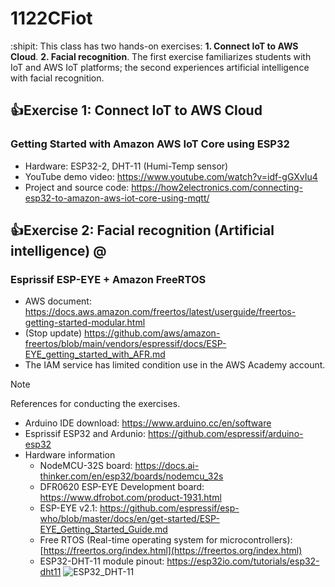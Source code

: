 # 1122CFiot
:shipit:
This class has two hands-on exercises: **1. Connect IoT to AWS Cloud**. **2. Facial recognition**. The first exercise familiarizes students with IoT and AWS IoT platforms; the second experiences artificial intelligence with facial recognition.
## :+1:Exercise 1: Connect IoT to AWS Cloud
### Getting Started with Amazon AWS IoT Core using ESP32 
- Hardware: ESP32-2, DHT-11 (Humi-Temp sensor)
- YouTube demo video: https://www.youtube.com/watch?v=idf-gGXvIu4
- Project and source code: https://how2electronics.com/connecting-esp32-to-amazon-aws-iot-core-using-mqtt/
## :+1:Exercise 2: Facial recognition (Artificial intelligence) @
### Esprissif ESP-EYE + Amazon FreeRTOS
 - AWS document: https://docs.aws.amazon.com/freertos/latest/userguide/freertos-getting-started-modular.html
 - (Stop update) https://github.com/aws/amazon-freertos/blob/main/vendors/espressif/docs/ESP-EYE_getting_started_with_AFR.md
 - The IAM service has limited condition use in the AWS Academy account.
> [!Note]
> References for conducting the exercises.
- Arduino IDE download: https://www.arduino.cc/en/software
- Esprissif ESP32 and Ardunio: https://github.com/espressif/arduino-esp32
- Hardware information
  - NodeMCU-32S board: https://docs.ai-thinker.com/en/esp32/boards/nodemcu_32s
  - DFR0620 ESP-EYE Development board: https://www.dfrobot.com/product-1931.html
  - ESP-EYE v2.1: https://github.com/espressif/esp-who/blob/master/docs/en/get-started/ESP-EYE_Getting_Started_Guide.md
  - Free RTOS (Real-time operating system for microcontrollers):[https://freertos.org/index.html](https://freertos.org/index.html)
  - ESP32-DHT-11 module pinout: https://esp32io.com/tutorials/esp32-dht11 ![ESP32_DHT-11](https://github.com/iiotntust/1122CFiot/assets/56021651/8e5a4641-ada0-4916-9455-5db77e155f42)
